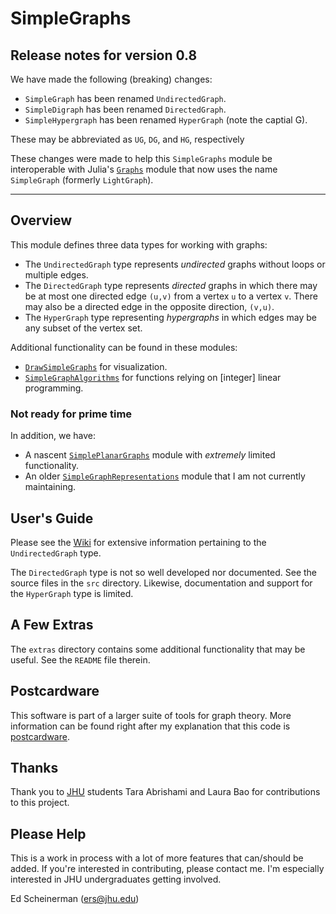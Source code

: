 


#  SimpleGraphs


## Release notes for version 0.8

We have made the following (breaking) changes:
+ `SimpleGraph` has been renamed `UndirectedGraph`.
+ `SimpleDigraph` has been renamed `DirectedGraph`.
+ `SimpleHypergraph` has been renamed `HyperGraph` (note the captial G).

These may be abbreviated as `UG`, `DG`, and `HG`, respectively 

These changes were made to help this `SimpleGraphs` module be interoperable with Julia's [`Graphs`](https://github.com/JuliaGraphs/Graphs.jl) module that now uses the name `SimpleGraph` (formerly `LightGraph`). 

---

## Overview


This module defines three data types for working with graphs:

+ The `UndirectedGraph` type represents *undirected* graphs without loops
  or multiple edges.
+ The `DirectedGraph` type represents *directed* graphs in which there
  may be at most one directed edge `(u,v)` from a vertex `u` to a
  vertex `v`. There may also be a directed edge in the opposite
  direction, `(v,u)`.
+ The `HyperGraph` type representing *hypergraphs* in which
  edges may be any subset of the vertex set.



Additional functionality can be found in these modules:
+ [`DrawSimpleGraphs`](https://github.com/scheinerman/DrawSimpleGraphs.jl) for visualization.
+ [`SimpleGraphAlgorithms`](https://github.com/scheinerman/SimpleGraphAlgorithms.jl) 
for functions relying on [integer] linear programming.

### Not ready for prime time
In addition, we have:
+ A nascent [`SimplePlanarGraphs`](https://github.com/scheinerman/SimplePlanarGraphs.jl) module with *extremely* limited functionality.
+ An older [`SimpleGraphRepresentations`](https://github.com/scheinerman/SimpleGraphRepresentations.jl) module that I am not currently maintaining.

## User's Guide

Please see the [Wiki](https://github.com/scheinerman/SimpleGraphs.jl/wiki) for
extensive information pertaining to the `UndirectedGraph` type.

The `DirectedGraph` type is not so well developed nor documented. See the
source files in the `src` directory. Likewise, documentation and support for the `HyperGraph` type is limited.

## A Few Extras

The `extras` directory contains some additional functionality that may be 
useful. See the `README` file therein.


## Postcardware

This software is part of a larger suite of tools for graph theory. More information
can be found right after my explanation that this code is 
[postcardware](https://github.com/scheinerman/scheinerman#postcardware).


## Thanks

Thank you to [JHU](https://www.jhu.edu/) students Tara Abrishami and Laura Bao for contributions to this project.



## Please Help

This is a work in process with a lot of more features that
can/should be added. If you're interested in contributing, please
contact me. I'm especially interested in JHU undergraduates getting
involved.



Ed Scheinerman (ers@jhu.edu)
